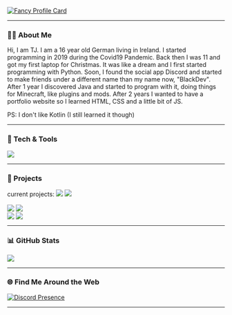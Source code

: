[![Fancy Profile Card](https://fancy-readme-stats.vercel.app/api?username=BlackDevReal&theme=snow&footer=dev@blackdev.xyz&show_icons=true&title=Hi,%20I'm%20BlackDev%20👋&description=Developer%20from%20Germany&include_all_commits=true&show_icons=true)](https://github.com/blackdevreal)

---

### 🧑‍💻 About Me

Hi, I am TJ. I am a 16 year old German living in Ireland. I started programming in 2019 during the Covid19 Pandemic. Back then I was 11 and got my first laptop for Christmas. It was like a dream and I first started programming with Python. Soon, I found the social app Discord and started to make friends under a different name than my name now, "BlackDev". After 1 year I discovered Java and started to program with it, doing things for Minecraft, like plugins and mods. After 2 years I wanted to have a portfolio website so I learned HTML, CSS and a little bit of JS. 

PS: I don't like Kotlin (I still learned it though)

---

### 🔧 Tech & Tools
<a href="https://github.com/BlackDevReal/" align="left">
  <img align="center" src="https://fancy-readme-stats.vercel.app/api/wakatime?username=BlackDevReal&theme=snow&show_icons=true&layout=compact&update=7&dark_bg=3" />
</a>


---
### 💼 Projects
current projects:
<img src= "https://wakatime.com/badge/user/9154ea1d-b2ec-4c71-ae36-f573d0227ae8/project/66e7ee2a-e703-4bdd-8d9f-0e2a3c1411a8.svg" />
<img src= "https://wakatime.com/badge/user/9154ea1d-b2ec-4c71-ae36-f573d0227ae8/project/b783f1e7-849f-4a61-8a45-368d471ee887.svg" />


  <div align="right">
<div align="left">                                                                                                                          
<a href="https://github.com/BlackDevReal/MavenMCP-1.8.9-all-os"><img align="center" src="https://fancy-readme-stats.vercel.app/api/pin/?username=BlackDevReal&repo=MavenMCP-1.8.9-all-os&theme=snow&show_icons=true&update=6&dark_bg=3" /></a>
<a href="https://github.com/BlackDevReal/SimpleObfuscator"><img align="center" src="https://fancy-readme-stats.vercel.app/api/pin/?username=BlackDevReal&repo=SimpleObfuscator&theme=snow&show_icons=true&update=7&dark_bg=3" /></a>
<div align="right">
<div align="left">                                                                                                                          
<a href="https://github.com/BlackDevReal/BlackDash"><img align="center" src="https://fancy-readme-stats.vercel.app/api/pin/?username=BlackDevReal&repo=BlackDash&theme=snow&show_icons=true&update=6&dark_bg=3" /></a>
<a href="https://github.com/BlackDevReal/Simple-Python-Obfuscator"><img align="center" src="https://fancy-readme-stats.vercel.app/api/pin/?username=BlackDevReal&repo=Simple-Python-Obfuscator&theme=snow&show_icons=true&update=6&dark_bg=3" /></a>
  </div>
</div>

---

### 📊 GitHub Stats
<a href="https://github.com/BlackDevReal" align="left">
  <img align="center" src="https://fancy-readme-stats.vercel.app/api/top-langs/?username=BlackDevReal&theme=snow&show_icons=true&layout=normal&update=7&dark_bg=3" />
</a>

---

### 🌐 Find Me Around the Web

[![Discord Presence](https://lanyard.cnrad.dev/api/1266421704536887337)](https://discord.com/users/1266421704536887337)

---


